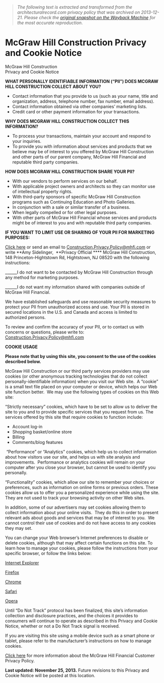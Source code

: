 > *The following text is extracted and transformed from the architecturalrecord.com privacy policy that was archived on 2013-12-21. Please check the [original snapshot on the Wayback Machine](https://web.archive.org/web/20131221051206id_/http%3A//construction.com/privacy-notice.asp) for the most accurate reproduction.*

# McGraw Hill Construction Privacy and Cookie Notice

McGraw Hill Construction  
Privacy and Cookie Notice

**WHAT PERSONALLY IDENTIFIABLE INFORMATION (“PII”) DOES MCGRAW HILL CONSTRUCTION COLLECT ABOUT YOU?**

  * Contact information that you provide to us (such as your name, title and organization, address, telephone number, fax number, email address).
  * Contact information obtained via other companies’ marketing lists.
  * Credit card or other payment information for your transactions.



**WHY DOES MCGRAW HILL CONSTRUCTION COLLECT THIS INFORMATION?**

  * To process your transactions, maintain your account and respond to your inquiries.
  * To provide you with information about services and products that we believe may be of interest to you offered by McGraw Hill Construction and other parts of our parent company, McGraw Hill Financial and reputable third party companies.



**HOW DOES MCGRAW HILL CONSTRUCTION SHARE YOUR PII?**

  * With our vendors to perform services on our behalf.
  * With applicable project owners and architects so they can monitor use of intellectual property rights.
  * With third-party sponsors of specific McGraw Hill Construction programs such as Continuing Education and Photo Galleries.
  * In conjunction with a sale or similar transfer of a business.
  * When legally compelled or for other legal purposes.
  * With other parts of McGraw Hill Financial whose services and products might be of interest to you and with reputable third party companies.



**IF YOU WANT TO LIMIT USE OR SHARING OF YOUR PII FOR MARKETING PURPOSES:**

[Click here](http://construction.com/Privacy_opt-out/) or send an email to Construction.Privacy.Policy@mhfi.com or write **Amy Sidelinger,  **Privacy Official **** McGraw Hill Construction, 148 Princeton-Hightstown Rd, Hightstown, NJ 08520 with the following instructions:

______I do not want to be contacted by McGraw Hill Construction through any method for marketing purposes.

______I do not want my information shared with companies outside of McGraw Hill Financial.

We have established safeguards and use reasonable security measures to protect your PII from unauthorized access and use. Your PII is stored in secured locations in the U.S. and Canada and access is limited to authorized persons.

To review and confirm the accuracy of your PII, or to contact us with concerns or questions, please write to: [Construction.Privacy.Policy@mhfi.com](mailto:Construction.Privacy.Policy@mhfi.com)

**COOKIE USAGE**

**Please note that by using this site, you consent to the use of the cookies described below.**

McGraw Hill Construction or our third party services providers may use cookies (or other anonymous tracking technologies that do not collect personally-identifiable information) when you visit our Web site.  A “cookie” is a small text file placed on your computer or device, which helps our Web site function better.  We may use the following types of cookies on this Web site:

“Strictly necessary” cookies, which have to be set to allow us to deliver the site to you and to provide specific services that you request from us. The services offered by this site that require cookies to function include:

  * Account log-in
  * Shopping basket/online store
  * Billing
  * Comments/blog features



 “Performance” or “Analytics” cookies, which help us to collect information about how visitors use our site, and helps us with site analysis and improvements.  Performance or analytics cookies will remain on your computer after you close your browser, but cannot be used to identify you personally.

“Functionality” cookies, which allow our site to remember your choices or preferences, such as information on online forms or previous orders. These cookies allow us to offer you a personalized experience while using the site. They are not used to track your browsing activity on other Web sites.

In addition, some of our advertisers may set cookies allowing them to collect information about your online visits.  They do this in order to present relevant ads about goods and services that may be of interest to you.  We cannot control their use of cookies and do not have access to any cookies they may set. 

You can change your Web browser’s Internet preferences to disable or delete cookies, although that may affect certain functions on this site. To learn how to manage your cookies, please follow the instructions from your specific browser, or follow the links below:

[Internet Explorer](http://support.microsoft.com/kb/196955)

[Firefox](http://support.mozilla.org/en-US/kb/enable-and-disable-cookies-website-preferences?redirectlocale=en-US&redirectslug=Enabling+and+disabling+cookies)

[Chrome](http://support.google.com/chrome/bin/answer.py?hl=en&answer=95647)

[Safari](http://support.apple.com/kb/PH5042)

[Opera](http://www.opera.com/browser/tutorials/security/privacy/)

Until “Do Not Track” protocol has been finalized, this site’s information collection and disclosure practices, and the choices it provides to consumers will continue to operate as described in this Privacy and Cookie Notice, whether or not a Do Not Track signal is received.

If you are visiting this site using a mobile device such as a smart phone or tablet, please refer to the manufacturer’s instructions on how to manage cookies.

[Click here](http://www.mhfi.com/privacy) for more information about the McGraw Hill Financial Customer Privacy Policy.

**Last updated: **November 25, 2013**.** Future revisions to this Privacy and Cookie Notice will be posted at this location.
